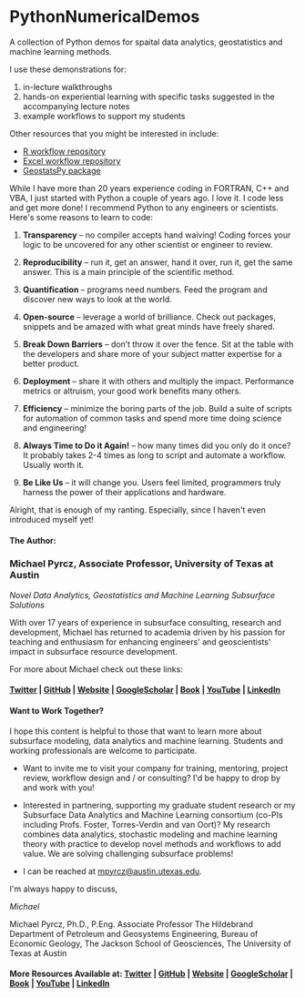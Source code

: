 # PythonNumericalDemos

A collection of Python demos for spaital data analytics, geostatistics and machine learning methods.

I use these demonstrations for:

1. in-lecture walkthroughs 
2. hands-on experiential learning with specific tasks suggested in the accompanying lecture notes
3. example workflows to support my students

Other resources that you might be interested in include:

*  [R workflow repository](https://github.com/GeostatsGuy/geostatsr)
*  [Excel workflow repository](https://github.com/GeostatsGuy/ExcelNumericalDemos)
*  [GeostatsPy package](https://github.com/GeostatsGuy/GeostatsPy)

While I have more than 20 years experience coding in FORTRAN, C++ and VBA, I just started with Python a couple of years ago. I love it.  I code less and get more done!  I recommend Python to any engineers or scientists.  Here's some reasons to learn to code:

1. __Transparency__ – no compiler accepts hand waiving! Coding forces your logic to be uncovered for any other scientist or engineer to review.

2. __Reproducibility__ – run it, get an answer, hand it over, run it, get the same answer. This is a main principle of the scientific method.

3. __Quantification__ – programs need numbers. Feed the program and discover new ways to look at the world.

4. __Open-source__ – leverage a world of brilliance. Check out packages, snippets and be amazed with what great minds have freely shared.

5. __Break Down Barriers__ – don’t throw it over the fence. Sit at the table with the developers and share more of your subject matter expertise for a better product.

6. __Deployment__ – share it with others and multiply the impact. Performance metrics or altruism, your good work benefits many others.

7. __Efficiency__ – minimize the boring parts of the job. Build a suite of scripts for automation of common tasks and spend more time doing science and engineering!

8. __Always Time to Do it Again!__ – how many times did you only do it once? It probably takes 2-4 times as long to script and automate a workflow.  Usually worth it.

9. __Be Like Us__ – it will change you. Users feel limited, programmers truly harness the power of their applications and hardware. 

Alright, that is enough of my ranting. Especially, since I haven't even introduced myself yet!

#### The Author:

### Michael Pyrcz, Associate Professor, University of Texas at Austin 
*Novel Data Analytics, Geostatistics and Machine Learning Subsurface Solutions*

With over 17 years of experience in subsurface consulting, research and development, Michael has returned to academia driven by his passion for teaching and enthusiasm for enhancing engineers' and geoscientists' impact in subsurface resource development. 

For more about Michael check out these links:

#### [Twitter](https://twitter.com/geostatsguy) | [GitHub](https://github.com/GeostatsGuy) | [Website](http://michaelpyrcz.com) | [GoogleScholar](https://scholar.google.com/citations?user=QVZ20eQAAAAJ&hl=en&oi=ao) | [Book](https://www.amazon.com/Geostatistical-Reservoir-Modeling-Michael-Pyrcz/dp/0199731446) | [YouTube](https://www.youtube.com/channel/UCLqEr-xV-ceHdXXXrTId5ig)  | [LinkedIn](https://www.linkedin.com/in/michael-pyrcz-61a648a1)

#### Want to Work Together?

I hope this content is helpful to those that want to learn more about subsurface modeling, data analytics and machine learning. Students and working professionals are welcome to participate.

* Want to invite me to visit your company for training, mentoring, project review, workflow design and / or consulting? I'd be happy to drop by and work with you! 

* Interested in partnering, supporting my graduate student research or my Subsurface Data Analytics and Machine Learning consortium (co-PIs including Profs. Foster, Torres-Verdin and van Oort)? My research combines data analytics, stochastic modeling and machine learning theory with practice to develop novel methods and workflows to add value. We are solving challenging subsurface problems!

* I can be reached at mpyrcz@austin.utexas.edu.

I'm always happy to discuss,

*Michael*

Michael Pyrcz, Ph.D., P.Eng. Associate Professor The Hildebrand Department of Petroleum and Geosystems Engineering, Bureau of Economic Geology, The Jackson School of Geosciences, The University of Texas at Austin

#### More Resources Available at: [Twitter](https://twitter.com/geostatsguy) | [GitHub](https://github.com/GeostatsGuy) | [Website](http://michaelpyrcz.com) | [GoogleScholar](https://scholar.google.com/citations?user=QVZ20eQAAAAJ&hl=en&oi=ao) | [Book](https://www.amazon.com/Geostatistical-Reservoir-Modeling-Michael-Pyrcz/dp/0199731446) | [YouTube](https://www.youtube.com/channel/UCLqEr-xV-ceHdXXXrTId5ig)  | [LinkedIn](https://www.linkedin.com/in/michael-pyrcz-61a648a1)

